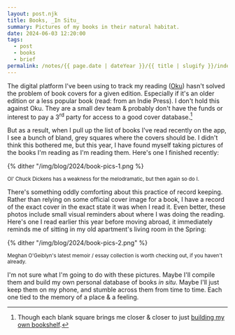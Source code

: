 ```yaml
---
layout: post.njk
title: Books, _In Situ_
summary: Pictures of my books in their natural habitat.
date: 2024-06-03 12:20:00
tags:
  - post
  - books
  - brief
permalink: /notes/{{ page.date | dateYear }}/{{ title | slugify }}/index.html
---
```


The digital platform I've been using to track my reading ([Oku](https://oku.club)) hasn't solved the problem of book covers for a given edition. Especially if it's an older edition or a less popular book (read: from an Indie Press). I don't hold this against Oku. They are a small dev team & probably don't have the funds or interest to pay a 3<sup>rd</sup> party for access to a good cover database.[^1]

But as a result, when I pull up the list of books I've read recently on the app, I see a bunch of bland, grey squares where the covers should be. I didn't think this bothered me, but this year, I have found myself taking pictures of the books I'm reading as I'm reading them. Here's one I finished recently:

{% dither "/img/blog/2024/book-pics-1.png %}
<div class="center-text"><small>Ol' Chuck Dickens has a weakness for the melodramatic, but then again so do I.</small></div>

There's something oddly comforting about this practice of record keeping. Rather than relying on some official cover image for a book, I have a record of the exact cover in the exact state it was when I read it. Even better, these photos include small visual reminders about where I was doing the reading. Here's one I read earlier this year before moving abroad, it immediately reminds me of sitting in my old apartment's living room in the Spring:

{% dither "/img/blog/2024/book-pics-2.png" %}
<div class="center-text"><small>Meghan O'Geiblyn's latest memoir / essay collection is worth checking out, if you haven't already.</small></div>

I'm not sure what I'm going to do with these pictures. Maybe I'll compile them and build my own personal database of books _in situ_. Maybe I'll just keep them on my phone, and stumble across them from time to time. Each one tied to the memory of a place & a feeling.



[^1]: Though each blank square brings me closer & closer to just [building my own bookshelf](https://github.com/riastrad/cyberbspace/issues/30).
